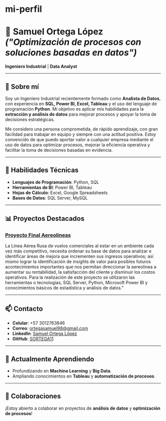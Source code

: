 # mi-perfil

# 💼 Samuel Ortega López  *("Optimización de procesos con soluciones basadas en datos")*

**Ingeniero Industrial** | **Data Analyst**

---

## 🌟 Sobre mí
Soy un Ingeniero Industrial recientemente formado como **Analista de Datos**, con experiencia en **SQL, Power BI, Excel, Tableau** y el uso del lenguaje de programación **Python**. Mi objetivo es aplicar mis habilidades para la **extracción y análisis de datos** para mejorar procesos y apoyar la toma de decisiones estratégicas.

Me considero una persona comprometida, de rápido aprendizaje, con gran facilidad para trabajar en equipo y siempre con una actitud positiva. Estoy convencido de que puedo aportar valor a cualquier empresa mediante el uso de datos para optimizar procesos, mejorar la eficiencia operativa y facilitar la toma de decisiones basadas en evidencia.

---

## 🔧 Habilidades Técnicas

- **Lenguajes de Programación**: Python, SQL
- **Herramientas de BI**: Power BI, Tableau
- **Hojas de Cálculo**: Excel, Google Spreadsheets
- **Bases de Datos**: SQL Server, MySQL

---

## 📊 Proyectos Destacados

### [Proyecto Final Aereolineas](https://github.com/SORTEGA11/ProyectoFinalAerolineas)
La Línea Aérea Rusa de vuelos comerciales al estar en un ambiente cada vez más competitivo, necesita ordenar su base de datos para analizar e identificar áreas de mejora que incrementen sus ingresos operativos; así mismo lograr la identificación de insights de valor para posibles futuros acontecimientos importantes que nos permitan direccionar la aereolinea a aumentar su rentabilidad, la satisfacción del cliente y disminuir los costos operativos. Para la realización de este proyecto se utilizaron las herramientas o tecnologias, SQL Server, Python, Microsoft Power BI y conocimientos básicos de estadística y análisis de datos."

---

## 📫 Contacto

- **Celular**: +57 3012763846
- **Correo**: [ortegasamuel98@gmail.com](mailto:ortegasamuel98@gmail.com)
- **LinkedIn**: [Samuel Ortega López](www.linkedin.com/in/samuel-ortega-lópez-03813b247)
- **GitHub**: [SORTEGA11](https://github.com/SORTEGA11)

---

## 🌱 Actualmente Aprendiendo

- Profundizando en **Machine Learning** y **Big Data**.
- Ampliando conocimientos en **Tableau** y **automatización de procesos**.

---

## 👥 Colaboraciones

¡Estoy abierto a colaborar en proyectos de **análisis de datos** y **optimización de procesos**!

